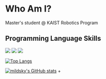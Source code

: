 # Who Am I?

Master's student @ KAIST Robotics Program

## Programming Language Skills
<img src="https://img.shields.io/badge/Python-3776AB?style=flat-square&logo=Python&logoColor=FFFFFF"/> <img src="https://img.shields.io/badge/C++-00599C?style=flat-square&logo=C++&logoColor=FFFFFF"/> <img src="https://img.shields.io/badge/Kotlin-7F52FF?style=flat-square&logo=Kotlin&logoColor=FFFFFF"/>


[![Top Langs](https://github-readme-stats.vercel.app/api/top-langs/?username=mildsky)](https://github.com/mildsky/github-readme-stats)

[![mildsky's GitHub stats](https://github-readme-stats.vercel.app/api?username=mildsky)](https://github.com/mildsky/github-readme-stats)
+
